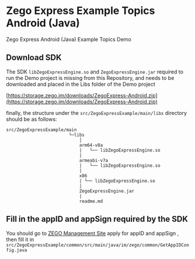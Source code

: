 # Zego Express Example Topics Android (Java)

Zego Express Android (Java) Example Topics Demo

## Download SDK

The SDK `libZegoExpressEngine.so` and `ZegoExpressEngine.jar` required to run the Demo project is missing from this Repository, and needs to be downloaded and placed in the Libs folder of the Demo project

[https://storage.zego.im/downloads/ZegoExpress-Android.zip](https://storage.zego.im/downloads/ZegoExpress-Android.zip)

finally, the structure under the `src/ZegoExpressExample/main/libs` directory should be as follows:

```tree
src/ZegoExpressExample/main
                        └─libs
                            │
                            arm64-v8a
                            |   └── libZegoExpressEngine.so
                            |
                            armeabi-v7a
                            |   └── libZegoExpressEngine.so
                            |
                            x86
                            | └── libZegoExpressEngine.so
                            |
                            ZegoExpressEngine.jar
                            |
                            readme.md
```

## Fill in the appID and appSign required by the SDK

You should go to [ZEGO Management Site](https://console-express.zego.im/acount/register) apply for appID and appSign , then fill it in `src/ZegoExpressExample/common/src/main/java/im/zego/common/GetAppIDConfig.java`